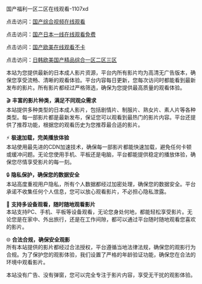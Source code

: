 国产福利一区二区在线观看-1107xd 

点击访问：<a href="https://heiliaoow5kzm.pages.dev/">国产综合视频在线观看</a>

点击访问：<a href="https://heiliaoxwd5i8.pages.dev/">国产日本一线在线观看免费</a>

点击访问：<a href="https://heiliaozj3tjd.pages.dev/">国产欧美在线观看不卡</a>

点击访问：<a href="https://heiliaowt0d7p.pages.dev/">日韩欧美国产精品综合一区二区三区</a>

本站为您提供最新的日本成人影片资源，平台内所有影片均为高清无广告版本，确保您享受流畅、清晰的观看体验。平台内容每日更新，您每次访问时都能看到最新发布的影片。所有影片都经过严格筛选，确保为您提供最高质量的观看体验。

🎬 **丰富的影片种类，满足不同观众需求**  
本站提供多种类型的日本成人影片，包括剧情片、制服片、熟女片、素人片等各种类型。每一部影片都是最新发布，保证您可以观看到最热门的影片内容。平台还提供了推荐功能，根据您的观看历史为您推荐最合适的影片。

⚡ **极速加载，完美播放体验**  
本站使用最先进的CDN加速技术，确保每一部影片都能快速加载，避免任何卡顿或缓冲问题。无论您使用手机、平板还是电脑，平台都能提供稳定的播放体验，确保您尽情享受影片的每一刻。

🔒 **隐私保护，确保您的数据安全**  
本站高度重视用户隐私，所有个人数据都经过加密处理，确保您的数据安全。平台承诺不收集任何个人信息，您可以放心观看影片，不必担心隐私泄露。

📱 **支持多设备观看，随时随地观看影片**  
本站支持PC、手机、平板等设备观看，无论您身处何地，都能轻松享受影片。无论您是在家中、外出旅行，还是在工作间隙，都可以通过平台随时随地观看您喜欢的影片。

🌐 **合法合规，确保安全观影**  
所有本站提供的影片都经过合法授权，平台遵循当地法律法规，确保您的观影行为合规。为了保护您的观影体验，我们设置了严格的年龄验证功能，确保您在合法的环境中观看影片。

本站没有广告、没有弹窗，您可以完全专注于影片内容，享受无干扰的观影体验。

<span style="display:none;">[Canonical link](https://github.com/duan650/10040 )</span>
